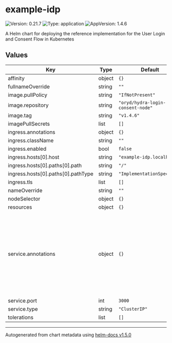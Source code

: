 # example-idp

![Version: 0.21.7](https://img.shields.io/badge/Version-0.21.7-informational?style=flat-square) ![Type: application](https://img.shields.io/badge/Type-application-informational?style=flat-square) ![AppVersion: 1.4.6](https://img.shields.io/badge/AppVersion-1.4.6-informational?style=flat-square)

A Helm chart for deploying the reference implementation for the User Login and Consent Flow in Kubernetes

## Values

| Key | Type | Default | Description |
|-----|------|---------|-------------|
| affinity | object | `{}` |  |
| fullnameOverride | string | `""` |  |
| image.pullPolicy | string | `"IfNotPresent"` |  |
| image.repository | string | `"oryd/hydra-login-consent-node"` |  |
| image.tag | string | `"v1.4.6"` |  |
| imagePullSecrets | list | `[]` |  |
| ingress.annotations | object | `{}` |  |
| ingress.className | string | `""` |  |
| ingress.enabled | bool | `false` |  |
| ingress.hosts[0].host | string | `"example-idp.localhost"` |  |
| ingress.hosts[0].paths[0].path | string | `"/"` |  |
| ingress.hosts[0].paths[0].pathType | string | `"ImplementationSpecific"` |  |
| ingress.tls | list | `[]` |  |
| nameOverride | string | `""` |  |
| nodeSelector | object | `{}` |  |
| resources | object | `{}` |  |
| service.annotations | object | `{}` | If you do want to specify annotations, uncomment the following lines, adjust them as necessary, and remove the curly braces after 'annotations:'. |
| service.port | int | `3000` |  |
| service.type | string | `"ClusterIP"` |  |
| tolerations | list | `[]` |  |

----------------------------------------------
Autogenerated from chart metadata using [helm-docs v1.5.0](https://github.com/norwoodj/helm-docs/releases/v1.5.0)
